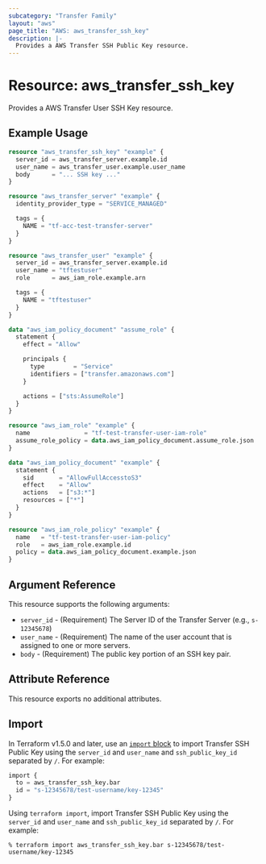 ```yaml
---
subcategory: "Transfer Family"
layout: "aws"
page_title: "AWS: aws_transfer_ssh_key"
description: |-
  Provides a AWS Transfer SSH Public Key resource.
---
```


# Resource: aws_transfer_ssh_key

Provides a AWS Transfer User SSH Key resource.

## Example Usage

```terraform
resource "aws_transfer_ssh_key" "example" {
  server_id = aws_transfer_server.example.id
  user_name = aws_transfer_user.example.user_name
  body      = "... SSH key ..."
}

resource "aws_transfer_server" "example" {
  identity_provider_type = "SERVICE_MANAGED"

  tags = {
    NAME = "tf-acc-test-transfer-server"
  }
}

resource "aws_transfer_user" "example" {
  server_id = aws_transfer_server.example.id
  user_name = "tftestuser"
  role      = aws_iam_role.example.arn

  tags = {
    NAME = "tftestuser"
  }
}

data "aws_iam_policy_document" "assume_role" {
  statement {
    effect = "Allow"

    principals {
      type        = "Service"
      identifiers = ["transfer.amazonaws.com"]
    }

    actions = ["sts:AssumeRole"]
  }
}

resource "aws_iam_role" "example" {
  name               = "tf-test-transfer-user-iam-role"
  assume_role_policy = data.aws_iam_policy_document.assume_role.json
}

data "aws_iam_policy_document" "example" {
  statement {
    sid       = "AllowFullAccesstoS3"
    effect    = "Allow"
    actions   = ["s3:*"]
    resources = ["*"]
  }
}

resource "aws_iam_role_policy" "example" {
  name   = "tf-test-transfer-user-iam-policy"
  role   = aws_iam_role.example.id
  policy = data.aws_iam_policy_document.example.json
}
```

## Argument Reference

This resource supports the following arguments:

* `server_id` - (Requirement) The Server ID of the Transfer Server (e.g., `s-12345678`)
* `user_name` - (Requirement) The name of the user account that is assigned to one or more servers.
* `body` - (Requirement) The public key portion of an SSH key pair.

## Attribute Reference

This resource exports no additional attributes.

## Import

In Terraform v1.5.0 and later, use an [`import` block](https://developer.hashicorp.com/terraform/language/import) to import Transfer SSH Public Key using the `server_id` and `user_name` and `ssh_public_key_id` separated by `/`. For example:

```terraform
import {
  to = aws_transfer_ssh_key.bar
  id = "s-12345678/test-username/key-12345"
}
```

Using `terraform import`, import Transfer SSH Public Key using the `server_id` and `user_name` and `ssh_public_key_id` separated by `/`. For example:

```console
% terraform import aws_transfer_ssh_key.bar s-12345678/test-username/key-12345
```
